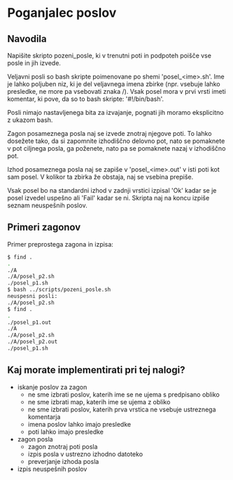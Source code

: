 # Poganjalec poslov

## Navodila 

Napišite skripto pozeni_posle, ki v trenutni poti in podpoteh poišče vse posle in jih izvede.

Veljavni posli so bash skripte poimenovane po shemi 'posel_<ime\>.sh'. Ime je lahko poljuben niz, ki je del veljavnega imena zbirke (npr. vsebuje lahko presledke, ne more pa vsebovati znaka /). Vsak posel mora v prvi vrsti imeti komentar, ki pove, da so to bash skripte: '#!/bin/bash'.

Posli nimajo nastavljenega bita za izvajanje, pognati jih moramo eksplicitno z ukazom bash.

Zagon posameznega posla naj se izvede znotraj njegove poti.
To lahko dosežete tako, da si zapomnite izhodiščno delovno pot, nato se pomaknete v pot ciljnega posla, ga poženete, nato pa se pomaknete nazaj v izhodiščno pot.

Izhod posameznega posla naj se zapiše v 'posel_<ime\>.out' v isti poti kot sam posel.
V kolikor ta zbirka že obstaja, naj se vsebina prepiše.

Vsak posel bo na standardni izhod v zadnji vrstici izpisal 'Ok' kadar se je posel izvedel uspešno ali 'Fail' kadar se ni.
Skripta naj na koncu izpiše seznam neuspešnih poslov.

## Primeri zagonov

Primer preprostega zagona in izpisa:

```bash
$ find .
.
./A
./A/posel_p2.sh
./posel_p1.sh
$ bash ../scripts/pozeni_posle.sh
neuspesni posli:
./A/posel_p2.sh
$ find .
.
./posel_p1.out
./A
./A/posel_p2.sh
./A/posel_p2.out
./posel_p1.sh
```

## Kaj morate implementirati pri tej nalogi?

+ iskanje poslov za zagon
    + ne sme izbrati poslov, katerih ime se ne ujema s predpisano obliko
    + ne sme izbrati map, katerih ime se ujema z obliko
    + ne sme izbrati poslov, katerih prva vrstica ne vsebuje ustreznega komentarja
    + imena poslov lahko imajo presledke
    + poti lahko imajo presledke
+ zagon posla
    + zagon znotraj poti posla
    + izpis posla v ustrezno izhodno datoteko
    + preverjanje izhoda posla
+ izpis neuspešnih poslov


